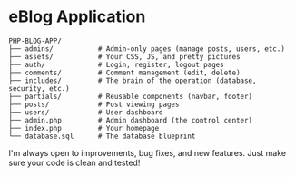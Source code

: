 # eBlog Application

```
PHP-BLOG-APP/
├── admins/           # Admin-only pages (manage posts, users, etc.)
├── assets/           # Your CSS, JS, and pretty pictures
├── auth/             # Login, register, logout pages
├── comments/         # Comment management (edit, delete)
├── includes/         # The brain of the operation (database, security, etc.)
├── partials/         # Reusable components (navbar, footer)
├── posts/            # Post viewing pages
├── users/            # User dashboard
├── admin.php         # Admin dashboard (the control center)
├── index.php         # Your homepage
└── database.sql      # The database blueprint
```

I'm always open to improvements, bug fixes, and new features. Just make sure your code is clean and tested!